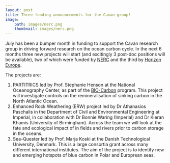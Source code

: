 ```yaml
---
layout: post
title: Three funding announcements for the Cavan group!
image: 
    path: images/nerc.png
    thumbnail: images/nerc.png
---
```


July has been a bumper month in funding to support the Cavan research group in driving forward research on the ocean carbon cycle. In the next 6 months three new projects will start (and excitingly 3 post-doc positions will be available), two of which were funded by [NERC](https://www.ukri.org/councils/nerc/) and the third by [Horizon Europe](https://research-and-innovation.ec.europa.eu/funding/funding-opportunities/funding-programmes-and-open-calls/horizon-europe_en).

The projects are:
1. PARTITRICS led by Prof. Stephanie Henson at the National Oceanography Center, as part of the [BIO-Carbon](https://noc.ac.uk/projects/bio-carbon) program. This project will investigate controls on the remineralisation of sinking carbon in the North Atlantic Ocean.
2. Enhanced Rock Weathering (ERW) project led by Dr Athanasios Paschalis in the Department of Civil and Environmental Engineering at Imperial, in collaboration with Dr Bonnie Waring (Imperial) and Dr Kieran Khamis (University of Birmingham). Across the team we will look at the fate and ecological impact of in fields and rivers prior to carbon storage in the oceans.
3. Sea-Quester led by Prof. Marja Koski at the Danish Technological University, Denmark. This is a large consortia grant across many different international institutes. The aim of the project is to identify new and emerging hotspots of blue carbon in Polar and Europrean seas.




